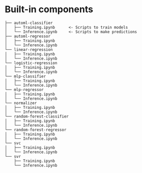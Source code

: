 # Built-in components
    ├── automl-classifier
    │   ├── Training.ipynb      <- Scripts to train models
    │   └── Inference.ipynb     <- Scripts to make predictions
    ├── automl-regressor
    │   ├── Training.ipynb
    │   └── Inference.ipynb
    └── linear-regression
    │   ├── Training.ipynb
    │   └── Inference.ipynb
    └── logistic-regression
    │   ├── Training.ipynb
    │   └── Inference.ipynb
    └── mlp-classifier
    │   ├── Training.ipynb
    │   └── Inference.ipynb
    └── mlp-regressor
    │   ├── Training.ipynb
    │   └── Inference.ipynb
    └── normalizer
    │   ├── Training.ipynb
    │   └── Inference.ipynb
    └── random-forest-classifier
    │   ├── Training.ipynb
    │   └── Inference.ipynb
    └── random-forest-regressor
    │   ├── Training.ipynb
    │   └── Inference.ipynb
    └── svc
    │   ├── Training.ipynb
    │   └── Inference.ipynb
    └── svr
        ├── Training.ipynb
        └── Inference.ipynb

